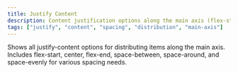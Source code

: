 ```yaml
---
title: Justify Content
description: Content justification options along the main axis (flex-start, center, space-between, etc.).
tags: ["justify", "content", "spacing", "distribution", "main-axis"]
---
```


Shows all justify-content options for distributing items along the main axis. Includes flex-start, center, flex-end, space-between, space-around, and space-evenly for various spacing needs.

